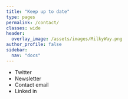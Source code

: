 ```yaml
---
title: "Keep up to date"
type: pages
permalink: /contact/
classes: wide
header:
  overlay_image: /assets/images/MilkyWay.png
author_profile: false
sidebar: 
  nav: "docs"
---
```


* Twitter
* Newsletter
* Contact email 
* Linked in
